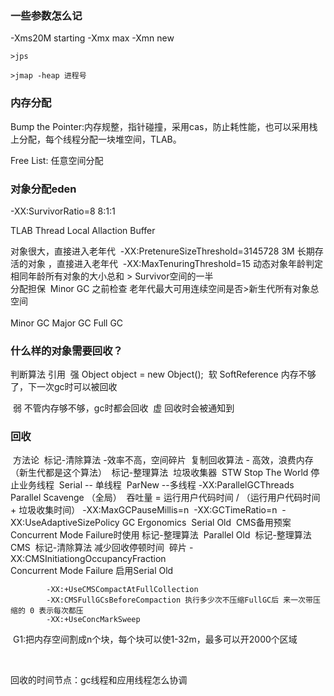 ### 一些参数怎么记

-Xms20M  starting
-Xmx     max
-Xmn     new

```shell
>jps

>jmap -heap 进程号
```



### 内存分配

Bump the Pointer:内存规整，指针碰撞，采用cas，防止耗性能，也可以采用栈上分配，每个线程分配一块堆空间，TLAB。

Free List: 任意空间分配



### 对象分配eden

-XX:SurvivorRatio=8
8:1:1


TLAB  Thread Local Allaction Buffer

对象很大，直接进入老年代
​	-XX:PretenureSizeThreshold=3145728   3M
长期存活的对象 ，直接进入老年代
​	-XX:MaxTenuringThreshold=15
动态对象年龄判定
​	相同年龄所有对象的大小总和 > Survivor空间的一半
​	
分配担保
​	Minor GC 之前检查 老年代最大可用连续空间是否>新生代所有对象总空间
​	
​	
Minor GC 
Major GC
Full  GC
​	

### 什么样的对象需要回收？

判断算法
引用
​	强  Object object = new Object();
​	软  SoftReference  内存不够了，下一次gc时可以被回收

​	弱 不管内存够不够，gc时都会回收
​	虚 回收时会被通知到
​	

### 回收

​	方法论
​		标记-清除算法 -效率不高，空间碎片
​		复制回收算法 - 高效，浪费内存（新生代都是这个算法）
​		标记-整理算法
​	垃圾收集器
​		STW  Stop The World 停止业务线程
​		Serial  -- 单线程
​		ParNew  --多线程
​			-XX:ParallelGCThreads
​		Parallel Scavenge （全局）
​			吞吐量 = 运行用户代码时间 / （运行用户代码时间  + 垃圾收集时间）
​			-XX:MaxGCPauseMillis=n
​			-XX:GCTimeRatio=n
​			-XX:UseAdaptiveSizePolicy   GC  Ergonomics
​		Serial Old
​			CMS备用预案  Concurrent Mode Failure时使用
​			标记-整理算法
​		Parallel Old
​			标记-整理算法
​		CMS
​			标记-清除算法
​			减少回收停顿时间
​			碎片 -XX:CMSInitiationgOccupancyFraction  
​			Concurrent Mode Failure 启用Serial Old
​			

			-XX:+UseCMSCompactAtFullCollection
			-XX:CMSFullGCsBeforeCompaction 执行多少次不压缩FullGC后 来一次带压缩的 0 表示每次都压
			-XX:+UseConcMarkSweep
		

​		G1:把内存空间割成n个块，每个块可以使1-32m，最多可以开2000个区域

​			



回收的时间节点：gc线程和应用线程怎么协调
​	
​	
​	
​	
​	
​	
​	
​	
​	
​	
​	
​	